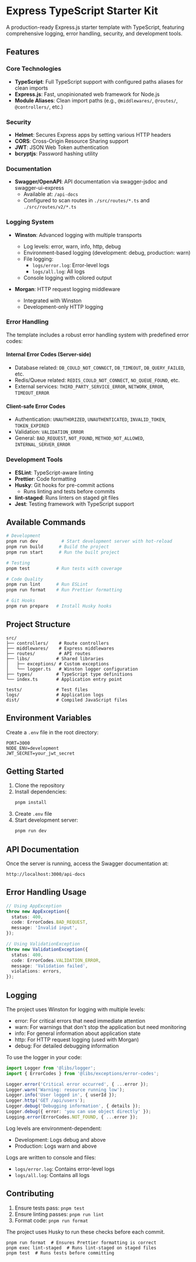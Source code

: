 # Express TypeScript Starter Kit

A production-ready Express.js starter template with TypeScript, featuring comprehensive logging, error handling, security, and development tools.

## Features

### Core Technologies

- **TypeScript**: Full TypeScript support with configured paths aliases for clean imports
- **Express.js**: Fast, unopinionated web framework for Node.js
- **Module Aliases**: Clean import paths (e.g., `@middlewares/`, `@routes/`, `@controllers/`, etc.)

### Security

- **Helmet**: Secures Express apps by setting various HTTP headers
- **CORS**: Cross-Origin Resource Sharing support
- **JWT**: JSON Web Token authentication
- **bcryptjs**: Password hashing utility

### Documentation

- **Swagger/OpenAPI**: API documentation via swagger-jsdoc and swagger-ui-express
  - Available at: `/api-docs`
  - Configured to scan routes in `./src/routes/*.ts` and `./src/routes/v2/*.ts`

### Logging System

- **Winston**: Advanced logging with multiple transports

  - Log levels: error, warn, info, http, debug
  - Environment-based logging (development: debug, production: warn)
  - File logging:
    - `logs/error.log`: Error-level logs
    - `logs/all.log`: All logs
  - Console logging with colored output

- **Morgan**: HTTP request logging middleware
  - Integrated with Winston
  - Development-only HTTP logging

### Error Handling

The template includes a robust error handling system with predefined error codes:

#### Internal Error Codes (Server-side)

- Database related: `DB_COULD_NOT_CONNECT`, `DB_TIMEOUT`, `DB_QUERY_FAILED`, etc.
- Redis/Queue related: `REDIS_COULD_NOT_CONNECT`, `NO_QUEUE_FOUND`, etc.
- External services: `THIRD_PARTY_SERVICE_ERROR`, `NETWORK_ERROR`, `TIMEOUT_ERROR`

#### Client-safe Error Codes

- Authentication: `UNAUTHORIZED`, `UNAUTHENTICATED`, `INVALID_TOKEN`, `TOKEN_EXPIRED`
- Validation: `VALIDATION_ERROR`
- General: `BAD_REQUEST`, `NOT_FOUND`, `METHOD_NOT_ALLOWED`, `INTERNAL_SERVER_ERROR`

### Development Tools

- **ESLint**: TypeScript-aware linting
- **Prettier**: Code formatting
- **Husky**: Git hooks for pre-commit actions
  - Runs linting and tests before commits
- **lint-staged**: Runs linters on staged git files
- **Jest**: Testing framework with TypeScript support

## Available Commands

```bash
# Development
pnpm run dev         # Start development server with hot-reload
pnpm run build      # Build the project
pnpm run start      # Run the built project

# Testing
pnpm test          # Run tests with coverage

# Code Quality
pnpm run lint      # Run ESLint
pnpm run format    # Run Prettier formatting

# Git Hooks
pnpm run prepare   # Install Husky hooks
```

## Project Structure

```
src/
├── controllers/    # Route controllers
├── middlewares/    # Express middlewares
├── routes/         # API routes
├── libs/          # Shared libraries
│   ├── exceptions/ # Custom exceptions
│   └── logger.ts   # Winston logger configuration
├── types/         # TypeScript type definitions
└── index.ts       # Application entry point

tests/             # Test files
logs/              # Application logs
dist/              # Compiled JavaScript files
```

## Environment Variables

Create a `.env` file in the root directory:

```env
PORT=3000
NODE_ENV=development
JWT_SECRET=your_jwt_secret
```

## Getting Started

1. Clone the repository
2. Install dependencies:
   ```bash
   pnpm install
   ```
3. Create `.env` file
4. Start development server:
   ```bash
   pnpm run dev
   ```

## API Documentation

Once the server is running, access the Swagger documentation at:

```
http://localhost:3000/api-docs
```

## Error Handling Usage

```typescript
// Using AppException
throw new AppException({
  status: 400,
  code: ErrorCodes.BAD_REQUEST,
  message: 'Invalid input',
});

// Using ValidationException
throw new ValidationException({
  status: 400,
  code: ErrorCodes.VALIDATION_ERROR,
  message: 'Validation failed',
  violations: errors,
});
```

## Logging

The project uses Winston for logging with multiple levels:

- error: For critical errors that need immediate attention
- warn: For warnings that don't stop the application but need monitoring
- info: For general information about application state
- http: For HTTP request logging (used with Morgan)
- debug: For detailed debugging information

To use the logger in your code:

```typescript
import Logger from '@libs/logger';
import { ErrorCodes } from '@libs/exceptions/error-codes';

Logger.error('Critical error occurred', { ...error });
Logger.warn('Warning: resource running low');
Logger.info('User logged in', { userId });
Logger.http('GET /api/users');
Logger.debug('Debugging information', { details });
Logger.debug({ error: 'you can use object directly' });
Logging.error(ErrorCodes.NOT_FOUND, { ...error });
```

Log levels are environment-dependent:

- Development: Logs debug and above
- Production: Logs warn and above

Logs are written to console and files:

- `logs/error.log`: Contains error-level logs
- `logs/all.log`: Contains all logs

## Contributing

1. Ensure tests pass: `pnpm test`
2. Ensure linting passes: `pnpm run lint`
3. Format code: `pnpm run format`

The project uses Husky to run these checks before each commit.

```
pnpm run format  # Ensures Prettier formatting is correct
pnpm exec lint-staged  # Runs lint-staged on staged files
pnpm test  # Runs tests before committing
```
